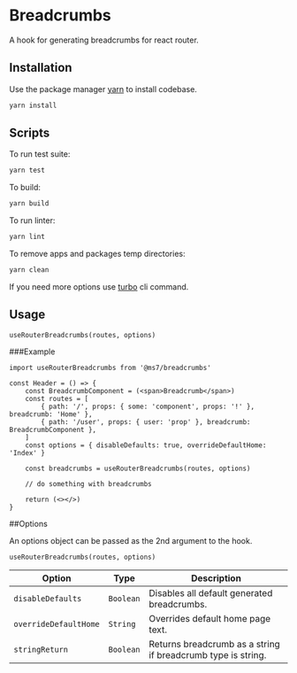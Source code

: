 # Breadcrumbs

A hook for generating breadcrumbs for react router.

## Installation

Use the package manager [yarn](https://classic.yarnpkg.com/en/docs/install#debian-stable) to install codebase.

```bash
yarn install
```

## Scripts

To run test suite:
```bash
yarn test
```

To build:
```bash
yarn build
```

To run linter:
```bash
yarn lint
```

To remove apps and packages temp directories:
```bash
yarn clean
```

If you need more options use [turbo](https://turborepo.org/docs/core-concepts/filtering) cli command.

## Usage

```tsx
useRouterBreadcrumbs(routes, options)
```

###Example

```tsx
import useRouterBreadcrumbs from '@ms7/breadcrumbs'

const Header = () => {
    const BreadcrumbComponent = (<span>Breadcrumb</span>)
    const routes = [
        { path: '/', props: { some: 'component', props: '!' }, breadcrumb: 'Home' },
        { path: '/user', props: { user: 'prop' }, breadcrumb: BreadcrumbComponent },
    ]
    const options = { disableDefaults: true, overrideDefaultHome: 'Index' }
    
    const breadcrumbs = useRouterBreadcrumbs(routes, options)

    // do something with breadcrumbs
    
    return (<></>)
}
```

##Options

An options object can be passed as the 2nd argument to the hook.

```tsx
useRouterBreadcrumbs(routes, options)
```

| Option                | Type      | Description                                                  |
|-----------------------|-----------|--------------------------------------------------------------|
| `disableDefaults`     | `Boolean` | Disables all default generated breadcrumbs.                  |
| `overrideDefaultHome` | `String`  | Overrides default home page text.                            |
| `stringReturn`        | `Boolean` | Returns breadcrumb as a string if breadcrumb type is string. |
